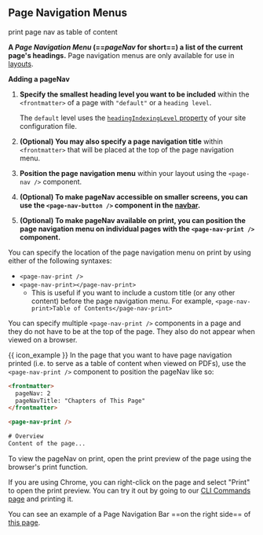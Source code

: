 ## Page Navigation Menus

<span class="keyword d-none">print page nav as table of content</span>

<div id="content">

**A _Page Navigation Menu_ (==_pageNav_ for short==)  a list of the current page's headings.** Page navigation menus are only available for use in [layouts]({{baseUrl}}/userGuide/tweakingThePageStructure.html#layouts).

****Adding a pageNav****

1. **Specify the smallest heading level you want to be included** within the `<frontmatter>` of a page with <tooltip content="The value `default` will use `headingIndexingLevel` within `site.json`.">`"default"`</tooltip> or a <tooltip content="HTML defines six levels of headings, numbered from <br>`1 to 6`.">`heading level`</tooltip>.

   <box type="info" seamless>

   The `default` level uses the [`headingIndexingLevel` property]({{baseUrl}}/userGuide/siteJsonFile.html#headingindexinglevel) of your site configuration file.
   </box>

2. **(Optional) You may also specify a page navigation title** within `<frontmatter>` that will be placed at the top of the page navigation menu.

3. **Position the page navigation menu** within your layout using the `<page-nav />` component.

4. **(Optional) To make pageNav accessible on smaller screens, you can use the `<page-nav-button />` component in the [navbar]({{baseUrl}}/userGuide/components/navigation.html#navbars).**

5. **(Optional) To make pageNav available on print, you can position the page navigation menu on individual pages with the `<page-nav-print />` component.**

<panel header="**Additional details on printing pageNav**" type="seamless" class="ms-4" expanded>

You can specify the location of the page navigation menu on print by using either of the following syntaxes:
- `<page-nav-print />`
- `<page-nav-print></page-nav-print>`
  - This is useful if you want to include a custom title (or any other content) before the page navigation menu. For example, `<page-nav-print>Table of Contents</page-nav-print>`

You can specify multiple `<page-nav-print />` components in a page and they do not have to be at the top of the page. They also do not appear when viewed on a browser.

{{ icon_example }}
In the page that you want to have page navigation printed (i.e. to serve as a table of content when viewed on PDFs), use the `<page-nav-print />` component to position the pageNav like so:

<div id="short" class="indented">

```html
<frontmatter>
  pageNav: 2
  pageNavTitle: "Chapters of This Page"
</frontmatter>

<page-nav-print />

# Overview
Content of the page...
```

</div>

To view the pageNav on print, open the print preview of the page using the browser's print function.

<box type="info" seamless>

If you are using Chrome, you can right-click on the page and select "Print" to open the print preview.
You can try it out by going to our [CLI Commands page]({{baseUrl}}/userGuide/cliCommands.html) and printing it.
</box>

</panel>

</div>

<div id="examples" class="d-none">

You can see an example of a Page Navigation Bar ==on the right side== of <a target="_blank" href="{{ baseUrl }}/userGuide/formattingContents.html">this page</a>.
</div>
